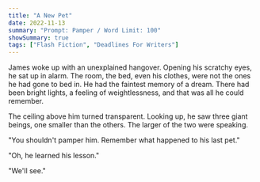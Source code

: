 ```yaml
---
title: "A New Pet"
date: 2022-11-13
summary: "Prompt: Pamper / Word Limit: 100"
showSummary: true
tags: ["Flash Fiction", "Deadlines For Writers"]
---
```


James woke up with an unexplained hangover. Opening his scratchy eyes, he sat up in alarm. The room, the bed, even his clothes, were not the ones he had gone to bed in. He had the faintest memory of a dream. There had been bright lights, a feeling of weightlessness, and that was all he could remember.

The ceiling above him turned transparent. Looking up, he saw three giant beings, one smaller than the others. The larger of the two were speaking. 

"You shouldn't pamper him. Remember what happened to his last pet."

"Oh, he learned his lesson."

"We'll see."
